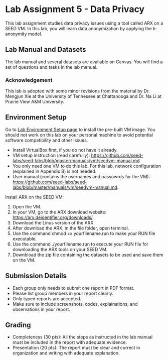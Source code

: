 # Lab Assignment 5 - Data Privacy
This lab assignment studies data privacy issues using a tool called ARX on a SEED VM. In this lab, you will learn data anonymization by applying the k-anonymity model.

## Lab Manual and Datasets

The lab manual and several datasets are available on Canvas. You will find a set of questions and tasks in the lab manual.

### Acknowledgement

This lab is adopted with some minor revisions from the material by Dr. Mengjun Xie at the University of Tennessee at Chattanooga and Dr. Na Li at Prairie View A&M University. 

## Environment Setup

Go to [Lab Environment Setup page](https://github.com/seed-labs/seed-labs/blob/master/manuals/vm/seedvm-manual.md) to install the pre-built VM image. You should not work on this lab on your personal machine to avoid potential software compatibility and other issues.  
- Install VirtualBox first, if you do not have it already.
- VM setup instruction (read carefully): https://github.com/seed-labs/seed-labs/blob/master/manuals/vm/seedvm-manual.md.
- You only need one VM to do this lab. For this lab, network configuration (explained in Appendix B) is not needed.
- User manual (contains the usernames and passowrds for the VM): https://github.com/seed-labs/seed-labs/blob/master/manuals/vm/seedvm-manual.md.

Install ARX on the SEED VM: 
1. Open the VM.
2. In your VM, go to the ARX download website: https://arx.deidentifier.org/downloads/.
3. Download the Linus version of the ARX.
4. After download the ARX, in the file folder, open terminal.
5. Use the command chmod +x yourfilename.run to make your RUN file executable.
6. Use the command ./yourfilename.run to execute your RUN file for downloading the ARX tools on your SEED VM.
7. Downbload the zip file containing the datasets to be used and save them on the VM.

## Submission Details

- Each group only needs to submit one report in PDF format.
- Please list group members in your report clearly.
- Only typed reports are accepted.
- Make sure to include screenshots, codes, explainations, and observations in your report.

## Grading

- Completeness (30 pts): All the steps as instructed in the lab manual must be included in the report with adequate evidence.
- Presentation (20 pts): The report must be clear and correct in organization and writing with adequate explanation.
